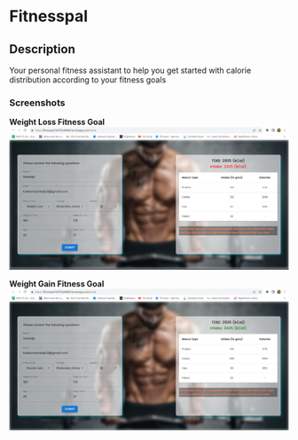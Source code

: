# Fitnesspal

## Description
Your personal fitness assistant to help you get started with calorie distribution according to your fitness goals

### Screenshots
<b>Weight Loss Fitness Goal</b>
<img src="frontend\weightloss.png"></img>

<b>Weight Gain Fitness Goal</b>
<img src="frontend\weightGain.png"></img>